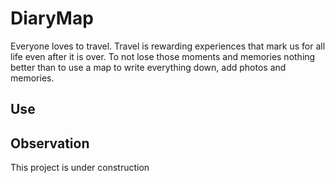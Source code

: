 # DiaryMap
Everyone loves to travel. Travel is rewarding experiences that mark us for all
life even after it is over. To not lose those moments and memories nothing
better than to use a map to write everything down, add photos and memories.

## Use


## Observation
This project is under construction
